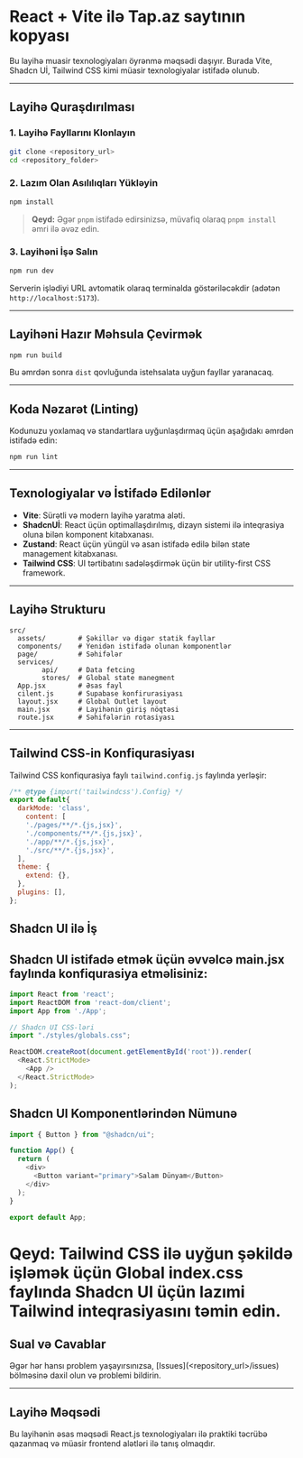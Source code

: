 # React + Vite  ilə Tap.az saytının kopyası

Bu layihə muasir texnologiyaları öyrənmə məqsədi daşıyır. Burada Vite, Shadcn Uİ,  Tailwind CSS kimi müasir texnologiyalar istifadə olunub.

---

## Layihə Quraşdırılması

### 1. Layihə Fayllarını Klonlayın

```bash
git clone <repository_url>
cd <repository_folder>
```

### 2. Lazım Olan Asılılıqları Yükləyin

```bash
npm install
```

> **Qeyd:** Əgər `pnpm` istifadə edirsinizsə, müvafiq olaraq `pnpm install` əmri ilə əvəz edin.

### 3. Layihəni İşə Salın

```bash
npm run dev
```

Serverin işlədiyi URL avtomatik olaraq terminalda göstəriləcəkdir (adətən `http://localhost:5173`).

---

## Layihəni Hazır Məhsula Çevirmək

```bash
npm run build
```

Bu əmrdən sonra `dist` qovluğunda istehsalata uyğun fayllar yaranacaq.

---

## Koda Nəzarət (Linting)

Kodunuzu yoxlamaq və standartlara uyğunlaşdırmaq üçün aşağıdakı əmrdən istifadə edin:

```bash
npm run lint
```

---

## Texnologiyalar və İstifadə Edilənlər

- **Vite**: Sürətli və modern layihə yaratma aləti.
- **ShadcnUİ**:  React üçün optimallaşdırılmış, dizayn sistemi ilə inteqrasiya oluna bilən komponent kitabxanası.
- **Zustand**:  React üçün yüngül və asan istifadə edilə bilən state management kitabxanası.
- **Tailwind CSS**: UI tərtibatını sadələşdirmək üçün bir utility-first CSS framework.
---

## Layihə Strukturu

```plaintext
src/
  assets/        # Şəkillər və digər statik fayllar
  components/    # Yenidən istifadə olunan komponentlər
  page/          # Səhifələr
  services/
        api/     # Data fetcing
        stores/  # Global state manegment
  App.jsx        # Əsas fayl
  cilent.js      # Supabase konfirurasiyası
  layout.jsx     # Global Outlet layout
  main.jsx       # Layihənin giriş nöqtəsi
  route.jsx      # Səhifələrin rotasiyası
```

---

## Tailwind CSS-in Konfiqurasiyası

Tailwind CSS konfiqurasiya faylı `tailwind.config.js` faylında yerləşir:

```javascript
/** @type {import('tailwindcss').Config} */
export default{
  darkMode: 'class',
    content: [
    './pages/**/*.{js,jsx}',
    './components/**/*.{js,jsx}',
    './app/**/*.{js,jsx}',
    './src/**/*.{js,jsx}',
  ],
  theme: {
    extend: {},
  },
  plugins: [],
};
```
## Shadcn UI ilə İş

## Shadcn UI istifadə etmək üçün əvvəlcə main.jsx faylında konfiqurasiya etməlisiniz:

```javascript
import React from 'react';
import ReactDOM from 'react-dom/client';
import App from './App';

// Shadcn UI CSS-ləri
import "./styles/globals.css";

ReactDOM.createRoot(document.getElementById('root')).render(
  <React.StrictMode>
    <App />
  </React.StrictMode>
);
```

## Shadcn UI Komponentlərindən Nümunə
```javascript
import { Button } from "@shadcn/ui";

function App() {
  return (
    <div>
      <Button variant="primary">Salam Dünyam</Button>
    </div>
  );
}

export default App;
```
# Qeyd: Tailwind CSS ilə uyğun şəkildə işləmək üçün Global index.css faylında Shadcn UI üçün lazımi Tailwind inteqrasiyasını təmin edin.

## Sual və Cavablar

Əgər hər hansı problem yaşayırsınızsa, [Issues](<repository_url>/issues) bölməsinə daxil olun və problemi bildirin.

---


## Layihə Məqsədi

Bu layihənin əsas məqsədi React.js texnologiyaları ilə praktiki təcrübə qazanmaq və müasir frontend alətləri ilə tanış olmaqdır.
